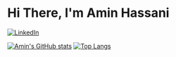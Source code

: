 # Hi There, I'm Amin Hassani

[![LinkedIn](https://img.shields.io/badge/linkedin-%230077B5.svg?style=for-the-badge&logo=linkedin&logoColor=white)](www.linkedin.com/in/aminhassani)

[![Amin's GitHub stats](https://github-readme-stats.vercel.app/api?username=gigilibala&show_icons=true&&count_private=true)](https://github.com/anuraghazra/github-readme-stats) [![Top Langs](https://github-readme-stats.vercel.app/api/top-langs/?username=gigilibala&layout=compact&langs_count=10)](https://github.com/anuraghazra/github-readme-stats)
